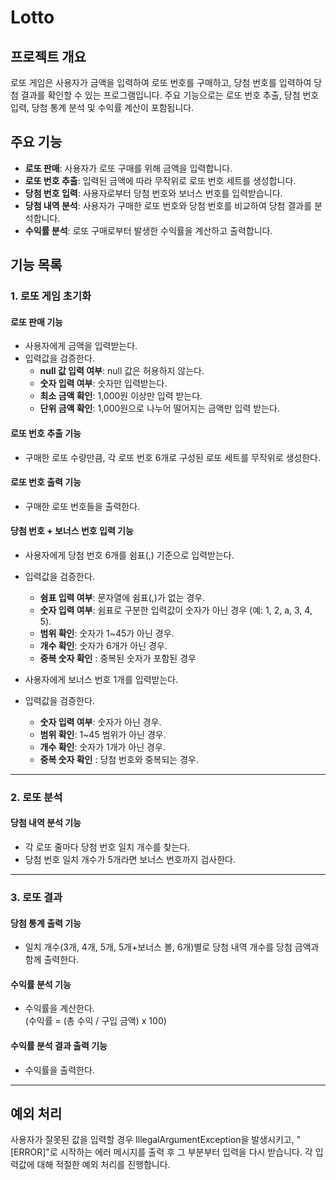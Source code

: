 # Lotto

## 프로젝트 개요
로또 게임은 사용자가 금액을 입력하여 로또 번호를 구매하고, 당첨 번호를 입력하여 당첨 결과를 확인할 수 있는 프로그램입니다. 주요 기능으로는 로또 번호 추출, 당첨 번호 입력, 당첨 통계 분석 및 수익률 계산이 포함됩니다.

## 주요 기능
- **로또 판매**: 사용자가 로또 구매를 위해 금액을 입력합니다.
- **로또 번호 추출**: 입력된 금액에 따라 무작위로 로또 번호 세트를 생성합니다.
- **당첨 번호 입력**: 사용자로부터 당첨 번호와 보너스 번호를 입력받습니다.
- **당첨 내역 분석**: 사용자가 구매한 로또 번호와 당첨 번호를 비교하여 당첨 결과를 분석합니다.
- **수익률 분석**: 로또 구매로부터 발생한 수익률을 계산하고 출력합니다.

## 기능 목록

### 1. 로또 게임 초기화

#### 로또 판매 기능
- 사용자에게 금액을 입력받는다.
- 입력값을 검증한다.
  - **null 값 입력 여부**: null 값은 허용하지 않는다.
  - **숫자 입력 여부**: 숫자만 입력받는다.
  - **최소 금액 확인**: 1,000원 이상만 입력 받는다.
  - **단위 금액 확인**: 1,000원으로 나누어 떨어지는 금액만 입력 받는다.

#### 로또 번호 추출 기능
- 구매한 로또 수량만큼, 각 로또 번호 6개로 구성된 로또 세트를 무작위로 생성한다.

#### 로또 번호 출력 기능
- 구매한 로또 번호들을 출력한다.

#### 당첨 번호 + 보너스 번호 입력 기능
- 사용자에게 당첨 번호 6개를 쉼표(,) 기준으로 입력받는다.
- 입력값을 검증한다.
  - **쉼표 입력 여부**: 문자열에 쉼표(,)가 없는 경우.
  - **숫자 입력 여부**: 쉼표로 구분한 입력값이 숫자가 아닌 경우 (예: 1, 2, a, 3, 4, 5).
  - **범위 확인**: 숫자가 1~45가 아닌 경우.
  - **개수 확인**: 숫자가 6개가 아닌 경우.
  - **중복 숫자 확인** : 중복된 숫자가 포함된 경우


- 사용자에게 보너스 번호 1개를 입력받는다.
- 입력값을 검증한다.
  - **숫자 입력 여부**: 숫자가 아닌 경우.
  - **범위 확인**: 1~45 범위가 아닌 경우.
  - **개수 확인**: 숫자가 1개가 아닌 경우.
  - **중복 숫자 확인** : 당첨 번호와 중복되는 경우.
---

### 2. 로또 분석

#### 당첨 내역 분석 기능
- 각 로또 줄마다 당첨 번호 일치 개수를 찾는다.
- 당첨 번호 일치 개수가 5개라면 보너스 번호까지 검사한다.

---

### 3. 로또 결과

#### 당첨 통계 출력 기능
- 일치 개수(3개, 4개, 5개, 5개+보너스 볼, 6개)별로 당첨 내역 개수를 당첨 금액과 함께 출력한다.

#### 수익률 분석 기능
- 수익률을 계산한다.  
  (수익률 = (총 수익 / 구입 금액) x 100)

#### 수익률 분석 결과 출력 기능
- 수익률을 출력한다.

---

## 예외 처리
사용자가 잘못된 값을 입력할 경우 IllegalArgumentException을 발생시키고, "[ERROR]"로 시작하는 에러 메시지를 출력 후 그 부분부터 입력을 다시 받습니다. 각 입력값에 대해 적절한 예외 처리를 진행합니다.